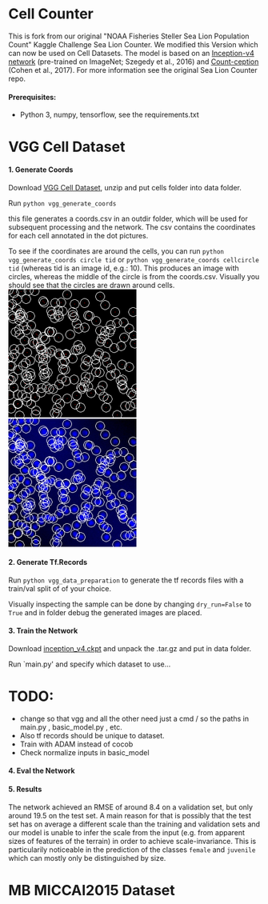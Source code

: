 Cell Counter
================

This is fork from our original "NOAA Fisheries Steller Sea Lion Population Count" Kaggle Challenge Sea Lion Counter. We modified this Version which can now be used on Cell Datasets. The model is based on an [Inception-v4 network](https://arxiv.org/abs/1602.07261) (pre-trained on ImageNet; Szegedy et al., 2016) and [Count-ception](https://arxiv.org/abs/1703.08710) (Cohen et al., 2017). For more information see the original Sea Lion Counter repo.

#### Prerequisites:
- Python 3, numpy, tensorflow, see the requirements.txt



VGG Cell Dataset
=================


#### 1. Generate Coords
Download [VGG Cell Dataset](http://www.robots.ox.ac.uk/~vgg/research/counting/cells.zip), unzip and put cells folder into data folder.

Run `python vgg_generate_coords`

this file generates a coords.csv in an outdir folder, which will be used for subsequent processing and the network. The csv contains the coordinates for each cell annotated in the dot pictures.

To see if the coordinates are around the cells, you can run `python vgg_generate_coords circle tid` or `python vgg_generate_coords cellcircle tid` (whereas tid is an image id, e.g.: 10). This produces an image with circles, whereas the middle of the circle is from the coords.csv. Visually you should see that the circles are drawn around cells.
![Example circle](data/outdir/circle_100.png) ![Example cellcircle](data/outdir/cellcircle_100.png)


#### 2. Generate Tf.Records 

Run `python vgg_data_preparation` to generate the tf records files with a train/val split of of your choice.

Visually inspecting the sample can be done by changing `dry_run=False` to `True` and in folder debug the generated images are placed.


#### 3. Train the Network
Download [inception_v4.ckpt](https://github.com/tensorflow/models/tree/master/slim) and unpack the .tar.gz and put in data folder.

Run `main.py' and specify which dataset to use...


# TODO: 
- change so that vgg and all the other need just a cmd / so the paths in main.py , basic_model.py , etc. 
- Also tf records should be unique to dataset.
- Train with ADAM instead of cocob
- Check normalize inputs in basic_model

#### 4. Eval the Network


#### 5. Results

The network achieved an RMSE of around 8.4 on a validation set, but only around 19.5 on the test set. A main reason for that is possibly that the test set has on average a different scale than the training and validation sets and our model is unable to infer the scale from the input (e.g. from apparent sizes of features of the terrain) in order to achieve scale-invariance. This is particularily noticeable in the prediction of the classes `female` and `juvenile` which can mostly only be distinguished by size.


MB MICCAI2015 Dataset
=================
